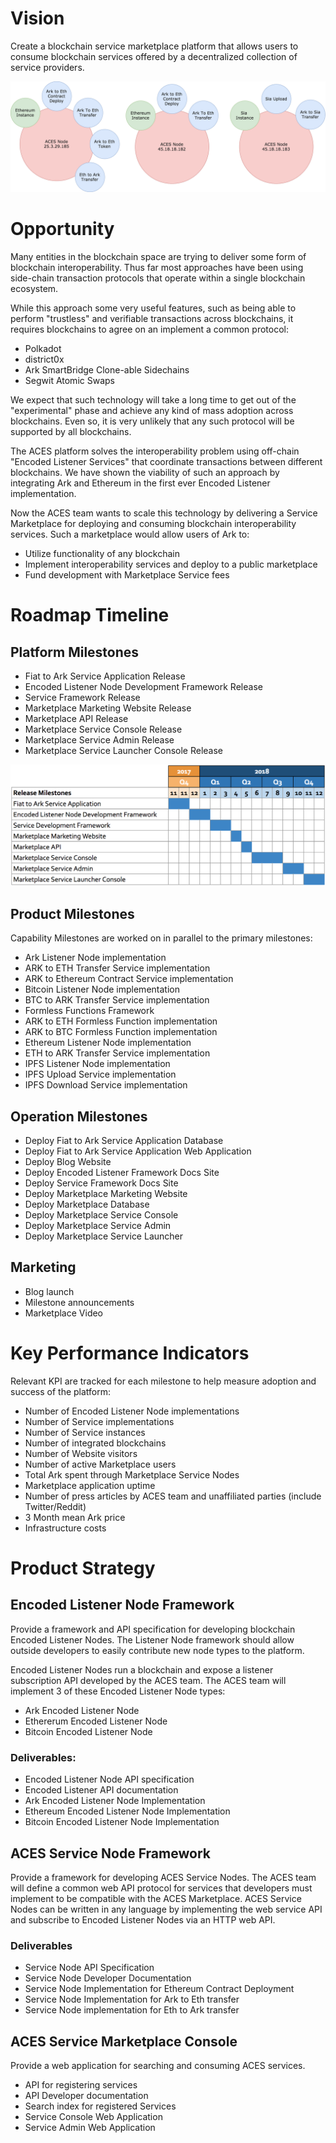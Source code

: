 # Vision

Create a blockchain service marketplace platform that allows users to consume 
blockchain services offered by a decentralized collection of service providers. 


![ACES Service Nodes](./assets/service-nodes.png)


# Opportunity

Many entities in the blockchain space are trying to deliver some form of blockchain 
interoperability. Thus far most approaches have been using side-chain transaction
protocols that operate within a single blockchain ecosystem.

While this approach some very useful features, such as being able to perform
"trustless" and verifiable transactions across blockchains, it requires blockchains
to agree on an implement a common protocol:

- Polkadot
- district0x
- Ark SmartBridge Clone-able Sidechains
- Segwit Atomic Swaps

We expect that such technology will take a long time to get out of the "experimental"
phase and achieve any kind of mass adoption across blockchains. Even so, it is very
unlikely that any such protocol will be supported by all blockchains.

The ACES platform solves the interoperability problem using off-chain "Encoded Listener
Services" that coordinate transactions between different blockchains. We have shown the 
viability of such an approach by integrating Ark and Ethereum in the first ever 
Encoded Listener implementation.

Now the ACES team wants to scale this technology by delivering a Service Marketplace
for deploying and consuming blockchain interoperability services. Such a marketplace
would allow users of Ark to:

- Utilize functionality of any blockchain
- Implement interoperability services and deploy to a public marketplace
- Fund development with Marketplace Service fees


# Roadmap Timeline

## Platform Milestones

- Fiat to Ark Service Application Release
- Encoded Listener Node Development Framework Release
- Service Framework Release
- Marketplace Marketing Website Release
- Marketplace API Release
- Marketplace Service Console Release 
- Marketplace Service Admin Release
- Marketplace Service Launcher Console Release

![Milestones Schedule](./assets/milestone-schedule.png)

## Product Milestones

Capability Milestones are worked on in parallel to the primary milestones:

- Ark Listener Node implementation
- ARK to ETH Transfer Service implementation
- ARK to Ethereum Contract Service implementation
- Bitcoin Listener Node implementation
- BTC to ARK Transfer Service implementation
- Formless Functions Framework
- ARK to ETH Formless Function implementation
- ARK to BTC Formless Function implementation
- Ethereum Listener Node implementation
- ETH to ARK Transfer Service implementation
- IPFS Listener Node implementation
- IPFS Upload Service implementation
- IPFS Download Service implementation


## Operation Milestones

- Deploy Fiat to Ark Service Application Database
- Deploy Fiat to Ark Service Application Web Application
- Deploy Blog Website
- Deploy Encoded Listener Framework Docs Site
- Deploy Service Framework Docs Site
- Deploy Marketplace Marketing Website
- Deploy Marketplace Database
- Deploy Marketplace Service Console
- Deploy Marketplace Service Admin
- Deploy Marketplace Service Launcher


## Marketing

- Blog launch
- Milestone announcements
- Marketplace Video


# Key Performance Indicators

Relevant KPI are tracked for each milestone to help measure adoption and success of the platform:

- Number of Encoded Listener Node implementations
- Number of Service implementations
- Number of Service instances
- Number of integrated blockchains
- Number of Website visitors
- Number of active Marketplace users
- Total Ark spent through Marketplace Service Nodes
- Marketplace application uptime
- Number of press articles by ACES team and unaffiliated parties (include Twitter/Reddit)
- 3 Month mean Ark price
- Infrastructure costs


# Product Strategy


## Encoded Listener Node Framework

Provide a framework and API specification for developing blockchain Encoded Listener Nodes. The Listener Node framework should allow outside developers to easily contribute new node types to the platform. 

Encoded Listener Nodes run a blockchain and expose a listener subscription API developed by the ACES team. The ACES team will implement 3 of these Encoded Listener Node types:

- Ark Encoded Listener Node
- Ethererum Encoded Listener Node
- Bitcoin Encoded Listener Node

### Deliverables:

- Encoded Listener Node API specification
- Encoded Listener API documentation
- Ark Encoded Listener Node Implementation
- Ethereum Encoded Listener Node Implementation
- Bitcoin Encoded Listener Node Implementation


## ACES Service Node Framework

Provide a framework for developing ACES Service Nodes. The ACES team will define a common web API protocol for services that developers must implement to be compatible with the ACES Marketplace. ACES Service Nodes can be written in any language by implementing the web service API and subscribe to Encoded Listener Nodes via an HTTP web API.

### Deliverables

- Service Node API Specification
- Service Node Developer Documentation
- Service Node Implementation for Ethereum Contract Deployment
- Service Node Implementation for Ark to Eth transfer
- Service Node implementation for Eth to Ark transfer 


## ACES Service Marketplace Console

Provide a web application for searching and consuming ACES services.

- API for registering services
- API Developer documentation
- Search index for registered Services
- Service Console Web Application
- Service Admin Web Application

